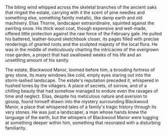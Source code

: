 The biting wind whipped across the skeletal branches of the ancient oaks that ringed the estate, carrying with it the scent of pine needles and something else, something faintly metallic, like damp earth and old machinery.  Elias Thorne, landscaper extraordinaire, squinted against the swirling snow.  His thick wool coat, though expensive and well-made, offered little protection against the raw force of the February gale.  He pulled his battered, leather-bound sketchbook closer, its pages filled with precise renderings of gnarled roots and the sculpted majesty of the local flora.  He was in the middle of meticulously charting the intricacies of the overgrown rose garden, a project that had swallowed weeks of his life and an unsettling amount of his sanity.

The estate, Blackwood Manor, loomed before him, a brooding fortress of grey stone, its many windows like cold, empty eyes staring out into the storm-lashed landscape.  The estate's reputation preceded it, whispered in hushed tones by the villagers.  A place of secrets, of sorrow, and of a chilling beauty that had somehow managed to endure even the ravages of time and neglect.  Elias, despite his meticulous nature and aversion to gossip, found himself drawn into the mystery surrounding Blackwood Manor, a place that whispered tales of a family's tragic history through its very stones.  He was just a landscaper, a man whose hands knew the language of the earth, but the whispers of Blackwood Manor were tugging at something deeper within him, something that resonated with a disturbing familiarity.
